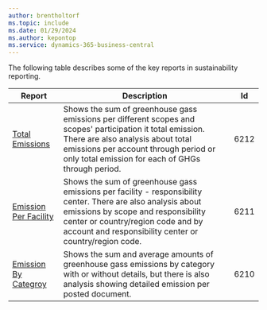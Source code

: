 ```yaml
---
author: brentholtorf
ms.topic: include
ms.date: 01/29/2024
ms.author: kepontop
ms.service: dynamics-365-business-central
---
```


The following table describes some of the key reports in sustainability reporting.

| Report | Description | Id | 
|---------|---------|---------|
|[Total Emissions](https://businesscentral.dynamics.com?report=6212)|Shows the sum of greenhouse gass emissions per different scopes and scopes' participation it total emission. There are also analysis about total emissions per account through period or only total emission for each of GHGs through period.|6212|
|[Emission Per Facility](https://businesscentral.dynamics.com?report=6211)|Shows the sum of greenhouse gass emissions per facility - responsibility center. There are also analysis about emissions by scope and responsibility center or country/region code and by account and responsibility center or country/region code.|6211|
|[Emission By Categroy](https://businesscentral.dynamics.com?report=6210)|Shows the sum and average amounts of greenhouse gass emissions by category with or without details, but there is also analysis showing detailed emission per posted document.|6210|
